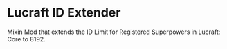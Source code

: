 # Lucraft ID Extender
Mixin Mod that extends the ID Limit for Registered Superpowers in Lucraft: Core to 8192.
